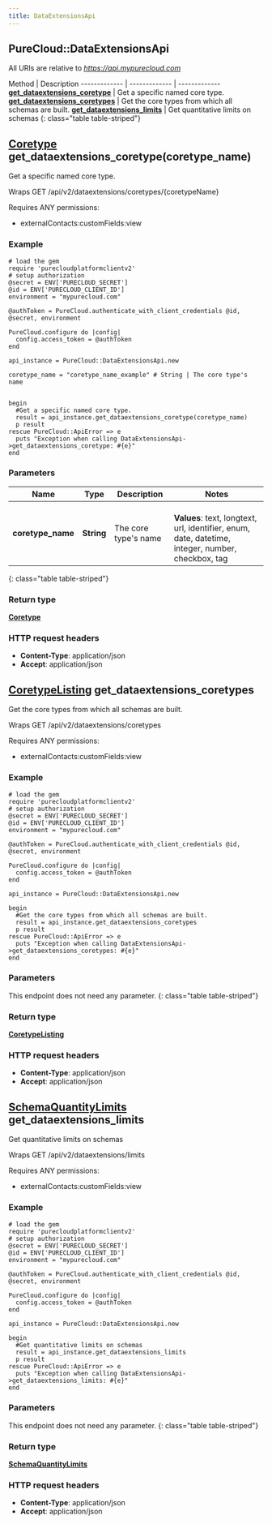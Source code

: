 ```yaml
---
title: DataExtensionsApi
---
```


## PureCloud::DataExtensionsApi

All URIs are relative to *https://api.mypurecloud.com*

Method | Description
------------- | ------------- | -------------
[**get_dataextensions_coretype**](DataExtensionsApi.html#get_dataextensions_coretype) | Get a specific named core type.
[**get_dataextensions_coretypes**](DataExtensionsApi.html#get_dataextensions_coretypes) | Get the core types from which all schemas are built.
[**get_dataextensions_limits**](DataExtensionsApi.html#get_dataextensions_limits) | Get quantitative limits on schemas
{: class="table table-striped"}

<a name="get_dataextensions_coretype"></a>

## [**Coretype**](Coretype.html) get_dataextensions_coretype(coretype_name)



Get a specific named core type.



Wraps GET /api/v2/dataextensions/coretypes/{coretypeName} 

Requires ANY permissions: 

* externalContacts:customFields:view


### Example
```{"language":"ruby"}
# load the gem
require 'purecloudplatformclientv2'
# setup authorization
@secret = ENV['PURECLOUD_SECRET']
@id = ENV['PURECLOUD_CLIENT_ID']
environment = "mypurecloud.com"

@authToken = PureCloud.authenticate_with_client_credentials @id, @secret, environment

PureCloud.configure do |config|
  config.access_token = @authToken
end

api_instance = PureCloud::DataExtensionsApi.new

coretype_name = "coretype_name_example" # String | The core type's name


begin
  #Get a specific named core type.
  result = api_instance.get_dataextensions_coretype(coretype_name)
  p result
rescue PureCloud::ApiError => e
  puts "Exception when calling DataExtensionsApi->get_dataextensions_coretype: #{e}"
end
```

### Parameters

Name | Type | Description  | Notes
------------- | ------------- | ------------- | -------------
 **coretype_name** | **String**| The core type&#39;s name | <br />**Values**: text, longtext, url, identifier, enum, date, datetime, integer, number, checkbox, tag |
{: class="table table-striped"}


### Return type

[**Coretype**](Coretype.html)

### HTTP request headers

 - **Content-Type**: application/json
 - **Accept**: application/json



<a name="get_dataextensions_coretypes"></a>

## [**CoretypeListing**](CoretypeListing.html) get_dataextensions_coretypes



Get the core types from which all schemas are built.



Wraps GET /api/v2/dataextensions/coretypes 

Requires ANY permissions: 

* externalContacts:customFields:view


### Example
```{"language":"ruby"}
# load the gem
require 'purecloudplatformclientv2'
# setup authorization
@secret = ENV['PURECLOUD_SECRET']
@id = ENV['PURECLOUD_CLIENT_ID']
environment = "mypurecloud.com"

@authToken = PureCloud.authenticate_with_client_credentials @id, @secret, environment

PureCloud.configure do |config|
  config.access_token = @authToken
end

api_instance = PureCloud::DataExtensionsApi.new

begin
  #Get the core types from which all schemas are built.
  result = api_instance.get_dataextensions_coretypes
  p result
rescue PureCloud::ApiError => e
  puts "Exception when calling DataExtensionsApi->get_dataextensions_coretypes: #{e}"
end
```

### Parameters
This endpoint does not need any parameter.
{: class="table table-striped"}


### Return type

[**CoretypeListing**](CoretypeListing.html)

### HTTP request headers

 - **Content-Type**: application/json
 - **Accept**: application/json



<a name="get_dataextensions_limits"></a>

## [**SchemaQuantityLimits**](SchemaQuantityLimits.html) get_dataextensions_limits



Get quantitative limits on schemas



Wraps GET /api/v2/dataextensions/limits 

Requires ANY permissions: 

* externalContacts:customFields:view


### Example
```{"language":"ruby"}
# load the gem
require 'purecloudplatformclientv2'
# setup authorization
@secret = ENV['PURECLOUD_SECRET']
@id = ENV['PURECLOUD_CLIENT_ID']
environment = "mypurecloud.com"

@authToken = PureCloud.authenticate_with_client_credentials @id, @secret, environment

PureCloud.configure do |config|
  config.access_token = @authToken
end

api_instance = PureCloud::DataExtensionsApi.new

begin
  #Get quantitative limits on schemas
  result = api_instance.get_dataextensions_limits
  p result
rescue PureCloud::ApiError => e
  puts "Exception when calling DataExtensionsApi->get_dataextensions_limits: #{e}"
end
```

### Parameters
This endpoint does not need any parameter.
{: class="table table-striped"}


### Return type

[**SchemaQuantityLimits**](SchemaQuantityLimits.html)

### HTTP request headers

 - **Content-Type**: application/json
 - **Accept**: application/json




